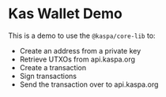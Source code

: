 # Kas Wallet Demo

This is a demo to use the `@kaspa/core-lib` to:
- Create an address from a private key
- Retrieve UTXOs from api.kaspa.org
- Create a transaction
- Sign transactions
- Send the transaction over to api.kaspa.org
